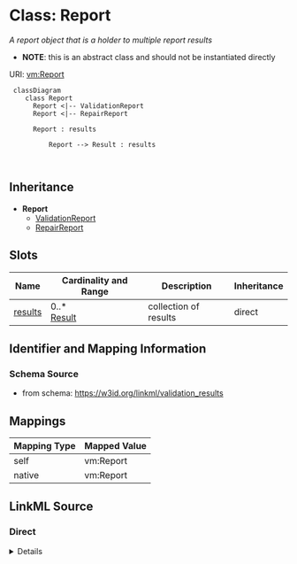 

# Class: Report


_A report object that is a holder to multiple report results_




* __NOTE__: this is an abstract class and should not be instantiated directly


URI: [vm:Report](https://w3id.org/linkml/validation-model/Report)




```{mermaid}
 classDiagram
    class Report
      Report <|-- ValidationReport
      Report <|-- RepairReport
      
      Report : results
        
          Report --> Result : results
        
      
```





## Inheritance
* **Report**
    * [ValidationReport](ValidationReport.md)
    * [RepairReport](RepairReport.md)



## Slots

| Name | Cardinality and Range | Description | Inheritance |
| ---  | --- | --- | --- |
| [results](results.md) | 0..* <br/> [Result](Result.md) | collection of results | direct |









## Identifier and Mapping Information







### Schema Source


* from schema: https://w3id.org/linkml/validation_results





## Mappings

| Mapping Type | Mapped Value |
| ---  | ---  |
| self | vm:Report |
| native | vm:Report |





## LinkML Source

<!-- TODO: investigate https://stackoverflow.com/questions/37606292/how-to-create-tabbed-code-blocks-in-mkdocs-or-sphinx -->

### Direct

<details>
```yaml
name: Report
description: A report object that is a holder to multiple report results
from_schema: https://w3id.org/linkml/validation_results
abstract: true
slots:
- results

```
</details>

### Induced

<details>
```yaml
name: Report
description: A report object that is a holder to multiple report results
from_schema: https://w3id.org/linkml/validation_results
abstract: true
attributes:
  results:
    name: results
    description: collection of results
    from_schema: https://w3id.org/linkml/validation_results
    rank: 1000
    slot_uri: sh:result
    multivalued: true
    alias: results
    owner: Report
    domain_of:
    - Report
    range: Result
    inlined: true
    inlined_as_list: true

```
</details>